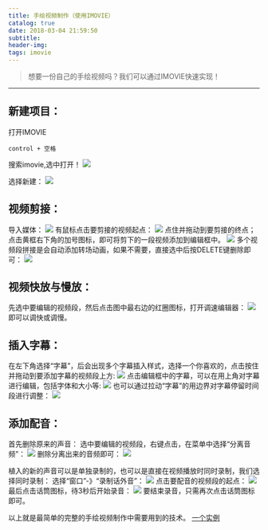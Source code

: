 ```yaml
---
title: 手绘视频制作（使用IMOVIE）
catalog: true
date: 2018-03-04 21:59:50
subtitle:
header-img:
tags: imovie
---
```


> 想要一份自己的手绘视频吗？我们可以通过IMOVIE快速实现！

---

## 新建项目：

 打开IMOVIE

```
control + 空格
```
搜索imovie,选中打开！
![](imovie.gif)

选择新建：
![](2.gif)

## 视频剪接：
导入媒体：
![](3.gif)
有鼠标点击要剪接的视频起点：
![](4.gif)
点住并拖动到要剪接的终点； 
点击黄框右下角的加号图标，即可将剪下的一段视频添加到编辑框中。
![](5.gif)
多个视频段拼接是会自动添加转场动画，如果不需要，直接选中后按DELETE键删除即可：
![](7.gif) 
## 视频快放与慢放：
先选中要编辑的视频段，然后点击图中最右边的红圈图标，打开调速编辑器：
![](6.gif)
即可以调快或调慢。

## 插入字幕：
在左下角选择“字幕”，后会出现多个字幕插入样式，选择一个你喜欢的，点击按住并拖动到要添加字幕的视频段上方:
![](8.gif)
点击编辑框中的字幕，可以在用上角对字幕进行编辑，包括字体和大小等:
![](9.gif)
也可以通过拉动“字幕”的用边界对字幕停留时间段进行调整：
![](10.gif)

## 添加配音：
首先删除原来的声音：
选中要编辑的视频段，右键点击，在菜单中选择“分离音频”：
![](11.gif)
删除分离出来的音频即可：
![](12.gif)

植入的新的声音可以是单独录制的，也可以是直接在视频播放时同时录制，我们选择同时录制：
选择“窗口”-》“录制话外音”：
![](13.gif)
点击要配音的视频段的起点：
![](14.gif)
最后点击话筒图标，待3秒后开始录音：
![](15.gif)
要结束录音，只需再次点击话筒图标即可。

以上就是最简单的完整的手绘视频制作中需要用到的技术。
[一个实例](http://v.youku.com/v_show/id_XMzQzOTIwNTQ5Ng==.html?spm=a2h3j.8428770.3416059.1)